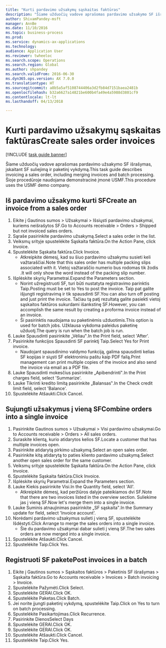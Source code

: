```yaml
--- 
title: "Kurti pardavimo užsakymų sąskaitas faktūras"
description: "Šiame užduočių vadove aprašomas pardavimo užsakymo SF išrašymas, įskaitant SF suliejimą ir paketinį vykdymą."
author: ShivamPandey-msft
manager: AnnBe
ms.date: 11/10/2016
ms.topic: business-process
ms.prod: 
ms.service: dynamics-ax-applications
ms.technology: 
audience: Application User
ms.reviewer: twheeloc
ms.search.scope: Operations
ms.search.region: Global
ms.author: shpandey
ms.search.validFrom: 2016-06-30
ms.dyn365.ops.version: AX 7.0.0
ms.translationtype: HT
ms.sourcegitcommit: a8b5a5af5108744406a3d2fb84d7151baea2481b
ms.openlocfilehash: b32a6627a14821be600b4fa49e4a5988d3801cf9
ms.contentlocale: lt-lt
ms.lasthandoff: 04/13/2018

---
```

# <a name="create-sales-order-invoices"></a><span data-ttu-id="647d3-103">Kurti pardavimo užsakymų sąskaitas faktūras</span><span class="sxs-lookup"><span data-stu-id="647d3-103">Create sales order invoices</span></span>

[!INCLUDE [task guide banner](../../includes/task-guide-banner.md)]

<span data-ttu-id="647d3-104">Šiame užduočių vadove aprašomas pardavimo užsakymo SF išrašymas, įskaitant SF suliejimą ir paketinį vykdymą.</span><span class="sxs-lookup"><span data-stu-id="647d3-104">This task guide describes invoicing a sales order, including merging invoices and batch processing.</span></span> <span data-ttu-id="647d3-105">Šioje procedūroje naudojama demonstracinė įmonė USMF.</span><span class="sxs-lookup"><span data-stu-id="647d3-105">This procedure uses the USMF demo company.</span></span>


## <a name="create-an-invoice-from-a-sales-order"></a><span data-ttu-id="647d3-106">Iš pardavimo užsakymo kurti SF</span><span class="sxs-lookup"><span data-stu-id="647d3-106">Create an invoice from a sales order</span></span>
1. <span data-ttu-id="647d3-107">Eikite į Gautinos sumos > Užsakymai > Išsiųsti pardavimo užsakymai, kuriems neišrašytos SF.</span><span class="sxs-lookup"><span data-stu-id="647d3-107">Go to Accounts receivable > Orders > Shipped but not invoiced sales orders.</span></span>
2. <span data-ttu-id="647d3-108">Sąraše pasirinkite pardavimo užsakymą.</span><span class="sxs-lookup"><span data-stu-id="647d3-108">Select a sales order in the list.</span></span> 
3. <span data-ttu-id="647d3-109">Veiksmų srityje spustelėkite Sąskaita faktūra.</span><span class="sxs-lookup"><span data-stu-id="647d3-109">On the Action Pane, click Invoice.</span></span>
4. <span data-ttu-id="647d3-110">Spustelėkite Sąskaita faktūra.</span><span class="sxs-lookup"><span data-stu-id="647d3-110">Click Invoice.</span></span>
    * <span data-ttu-id="647d3-111">Atkreipkite dėmesį, kad su šiuo pardavimo užsakymu susieti keli važtaraščiai.</span><span class="sxs-lookup"><span data-stu-id="647d3-111">Note that this sales order has multiple packing slips associated with it.</span></span> <span data-ttu-id="647d3-112">Vietoj važtaraščio numerio bus rodomas tik žodis  <multiple>.</span><span class="sxs-lookup"><span data-stu-id="647d3-112">It will only show the word <multiple> instead of the packing slip number.</span></span>  
5. <span data-ttu-id="647d3-113">Išplėskite skyrių Parametrai.</span><span class="sxs-lookup"><span data-stu-id="647d3-113">Expand the Parameters section.</span></span>
    * <span data-ttu-id="647d3-114">Norint užregistruoti SF, turi būti nustatyta registravimo parinktis Taip.</span><span class="sxs-lookup"><span data-stu-id="647d3-114">Posting must be set to Yes to post the invoice.</span></span> <span data-ttu-id="647d3-115">Taip pat galite išjungti registravimą ir tik spausdinti SF.</span><span class="sxs-lookup"><span data-stu-id="647d3-115">You can also turn off posting and just print the invoice.</span></span> <span data-ttu-id="647d3-116">Tačiau tą patį rezultatą galite pasiekti vietoj sąskaitos faktūros sukurdami išankstinę SF.</span><span class="sxs-lookup"><span data-stu-id="647d3-116">However, you can accomplish the same result by creating a proforma invoice instead of an invoice.</span></span>  
    * <span data-ttu-id="647d3-117">Ši pasirinktis naudojama su paketinėmis užduotimis.</span><span class="sxs-lookup"><span data-stu-id="647d3-117">This option is used for batch jobs.</span></span> <span data-ttu-id="647d3-118">Užklausa vykdoma paleidus paketinę užduotį.</span><span class="sxs-lookup"><span data-stu-id="647d3-118">The query is run when the batch job is run.</span></span>    
6. <span data-ttu-id="647d3-119">Lauke Spausdinti pasirinkite „Vėliau‟.</span><span class="sxs-lookup"><span data-stu-id="647d3-119">In the Print field, select 'After'.</span></span>
7. <span data-ttu-id="647d3-120">Pasirinkite funkcijos Spausdinti SF parinktį Taip.</span><span class="sxs-lookup"><span data-stu-id="647d3-120">Select Yes for Print invoice.</span></span>
    * <span data-ttu-id="647d3-121">Naudojant spausdinimo valdymo funkciją, galima spausdinti kelias SF kopijas ir siųsti SF elektroniniu paštu kaip PDF failą.</span><span class="sxs-lookup"><span data-stu-id="647d3-121">Print management can print  multiple copies of the invoice and also send the invoice via email as a PDF file.</span></span>  
8. <span data-ttu-id="647d3-122">Lauke Spausdinti mokesčius pasirinkite „Apibendrinti‟.</span><span class="sxs-lookup"><span data-stu-id="647d3-122">In the Print charges field, select 'Summarize'.</span></span>
9. <span data-ttu-id="647d3-123">Lauke Tikrinti kredito limitą pasirinkite „Balansas‟.</span><span class="sxs-lookup"><span data-stu-id="647d3-123">In the Check credit limit field, select 'Balance'.</span></span>
10. <span data-ttu-id="647d3-124">Spustelėkite Atšaukti.</span><span class="sxs-lookup"><span data-stu-id="647d3-124">Click Cancel.</span></span>

## <a name="combine-orders-into-a-single-invoice"></a><span data-ttu-id="647d3-125">Sujungti užsakymus į vieną SF</span><span class="sxs-lookup"><span data-stu-id="647d3-125">Combine orders into a single invoice</span></span>
1. <span data-ttu-id="647d3-126">Pasirinkite Gautinos sumos > Užsakymai > Visi pardavimo užsakymai.</span><span class="sxs-lookup"><span data-stu-id="647d3-126">Go to Accounts receivable > Orders > All sales orders.</span></span>
2. <span data-ttu-id="647d3-127">Suraskite klientą, kurio atidarytos kelios SF.</span><span class="sxs-lookup"><span data-stu-id="647d3-127">Locate a customer that has multiple invoices open.</span></span>
3. <span data-ttu-id="647d3-128">Pasirinkite atidarytą pirkimo užsakymą.</span><span class="sxs-lookup"><span data-stu-id="647d3-128">Select an open sales order.</span></span>
4. <span data-ttu-id="647d3-129">Pasirinkite kitą atidarytą to paties kliento pardavimo užsakymą.</span><span class="sxs-lookup"><span data-stu-id="647d3-129">Select another open sales order for the same customer.</span></span>
5. <span data-ttu-id="647d3-130">Veiksmų srityje spustelėkite Sąskaita faktūra.</span><span class="sxs-lookup"><span data-stu-id="647d3-130">On the Action Pane, click Invoice.</span></span>
6. <span data-ttu-id="647d3-131">Spustelėkite Sąskaita faktūra.</span><span class="sxs-lookup"><span data-stu-id="647d3-131">Click Invoice.</span></span>
7. <span data-ttu-id="647d3-132">Išplėskite skyrių Parametrai.</span><span class="sxs-lookup"><span data-stu-id="647d3-132">Expand the Parameters section.</span></span>
8. <span data-ttu-id="647d3-133">Lauke Kiekis pasirinkite Visi.</span><span class="sxs-lookup"><span data-stu-id="647d3-133">In the Quantity field, select 'All'.</span></span>
    * <span data-ttu-id="647d3-134">Atkreipkite dėmesį, kad peržiūros dalyje pateikiamos dvi SF.</span><span class="sxs-lookup"><span data-stu-id="647d3-134">Note that there are two invoices listed in the overview section.</span></span> <span data-ttu-id="647d3-135">Suliekime jas į vieną SF.</span><span class="sxs-lookup"><span data-stu-id="647d3-135">Now let's merge them into a single invoice.</span></span>  
9. <span data-ttu-id="647d3-136">Lauke Suminis atnaujinimas pasirinkite „SF sąskaita‟.</span><span class="sxs-lookup"><span data-stu-id="647d3-136">In the Summary update for field, select 'Invoice account'.</span></span>
10. <span data-ttu-id="647d3-137">Norėdami pardavimo užsakymus sulieti į vieną SF, spustelėkite Išdėstyti.</span><span class="sxs-lookup"><span data-stu-id="647d3-137">Click Arrange to merge the sales orders into a single invoice.</span></span>
    * <span data-ttu-id="647d3-138">Šie du pardavimo užsakymai dabar sulieti į vieną SF.</span><span class="sxs-lookup"><span data-stu-id="647d3-138">The two sales orders are now merged into a single invoice.</span></span>   
11. <span data-ttu-id="647d3-139">Spustelėkite Atšaukti.</span><span class="sxs-lookup"><span data-stu-id="647d3-139">Click Cancel.</span></span>
12. <span data-ttu-id="647d3-140">Spustelėkite Taip.</span><span class="sxs-lookup"><span data-stu-id="647d3-140">Click Yes.</span></span>

## <a name="post-invoices-in-a-batch"></a><span data-ttu-id="647d3-141">Registruoti SF pakete</span><span class="sxs-lookup"><span data-stu-id="647d3-141">Post invoices in a batch</span></span>
1. <span data-ttu-id="647d3-142">Eikite į Gautinos sumos > Sąskaitos faktūros > Paketinis SF išrašymas > Sąskaita faktūra.</span><span class="sxs-lookup"><span data-stu-id="647d3-142">Go to Accounts receivable > Invoices > Batch invoicing > Invoice.</span></span>
2. <span data-ttu-id="647d3-143">Spustelėkite Pažymėti.</span><span class="sxs-lookup"><span data-stu-id="647d3-143">Click Select.</span></span>
3. <span data-ttu-id="647d3-144">Spustelėkite GERAI.</span><span class="sxs-lookup"><span data-stu-id="647d3-144">Click OK.</span></span>
4. <span data-ttu-id="647d3-145">Spustelėkite Paketas.</span><span class="sxs-lookup"><span data-stu-id="647d3-145">Click Batch.</span></span>
5. <span data-ttu-id="647d3-146">Jei norite įjungti paketinį vykdymą, spustelėkite Taip.</span><span class="sxs-lookup"><span data-stu-id="647d3-146">Click on Yes to turn on batch processing.</span></span>
6. <span data-ttu-id="647d3-147">Spustelėkite Pasikartojimas.</span><span class="sxs-lookup"><span data-stu-id="647d3-147">Click Recurrence.</span></span>
7. <span data-ttu-id="647d3-148">Pasirinkite Dienos</span><span class="sxs-lookup"><span data-stu-id="647d3-148">Select Days</span></span>
8. <span data-ttu-id="647d3-149">Spustelėkite GERAI.</span><span class="sxs-lookup"><span data-stu-id="647d3-149">Click OK.</span></span>
9. <span data-ttu-id="647d3-150">Spustelėkite GERAI.</span><span class="sxs-lookup"><span data-stu-id="647d3-150">Click OK.</span></span>
10. <span data-ttu-id="647d3-151">Spustelėkite Atšaukti.</span><span class="sxs-lookup"><span data-stu-id="647d3-151">Click Cancel.</span></span>
11. <span data-ttu-id="647d3-152">Spustelėkite Taip.</span><span class="sxs-lookup"><span data-stu-id="647d3-152">Click Yes.</span></span>


